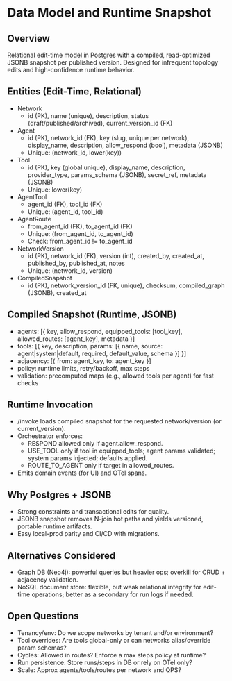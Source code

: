 # Data Model and Runtime Snapshot

## Overview
Relational edit-time model in Postgres with a compiled, read-optimized JSONB snapshot per published version. Designed for infrequent topology edits and high-confidence runtime behavior.

## Entities (Edit-Time, Relational)
- Network
  - id (PK), name (unique), description, status (draft/published/archived), current_version_id (FK)
- Agent
  - id (PK), network_id (FK), key (slug, unique per network), display_name, description, allow_respond (bool), metadata (JSONB)
  - Unique: (network_id, lower(key))
- Tool
  - id (PK), key (global unique), display_name, description, provider_type, params_schema (JSONB), secret_ref, metadata (JSONB)
  - Unique: lower(key)
- AgentTool
  - agent_id (FK), tool_id (FK)
  - Unique: (agent_id, tool_id)
- AgentRoute
  - from_agent_id (FK), to_agent_id (FK)
  - Unique: (from_agent_id, to_agent_id)
  - Check: from_agent_id != to_agent_id
- NetworkVersion
  - id (PK), network_id (FK), version (int), created_by, created_at, published_by, published_at, notes
  - Unique: (network_id, version)
- CompiledSnapshot
  - id (PK), network_version_id (FK, unique), checksum, compiled_graph (JSONB), created_at

## Compiled Snapshot (Runtime, JSONB)
- agents: [{ key, allow_respond, equipped_tools: [tool_key], allowed_routes: [agent_key], metadata }]
- tools: [{ key, description, params: [{ name, source: agent|system|default, required, default_value, schema }] }]
- adjacency: [{ from: agent_key, to: agent_key }]
- policy: runtime limits, retry/backoff, max steps
- validation: precomputed maps (e.g., allowed tools per agent) for fast checks

## Runtime Invocation
- /invoke loads compiled snapshot for the requested network/version (or current_version).
- Orchestrator enforces:
  - RESPOND allowed only if agent.allow_respond.
  - USE_TOOL only if tool in equipped_tools; agent params validated; system params injected; defaults applied.
  - ROUTE_TO_AGENT only if target in allowed_routes.
- Emits domain events (for UI) and OTel spans.

## Why Postgres + JSONB
- Strong constraints and transactional edits for quality.
- JSONB snapshot removes N-join hot paths and yields versioned, portable runtime artifacts.
- Easy local-prod parity and CI/CD with migrations.

## Alternatives Considered
- Graph DB (Neo4j): powerful queries but heavier ops; overkill for CRUD + adjacency validation.
- NoSQL document store: flexible, but weak relational integrity for edit-time operations; better as a secondary for run logs if needed.

## Open Questions
- Tenancy/env: Do we scope networks by tenant and/or environment?
- Tool overrides: Are tools global-only or can networks alias/override param schemas?
- Cycles: Allowed in routes? Enforce a max steps policy at runtime?
- Run persistence: Store runs/steps in DB or rely on OTel only?
- Scale: Approx agents/tools/routes per network and QPS?

